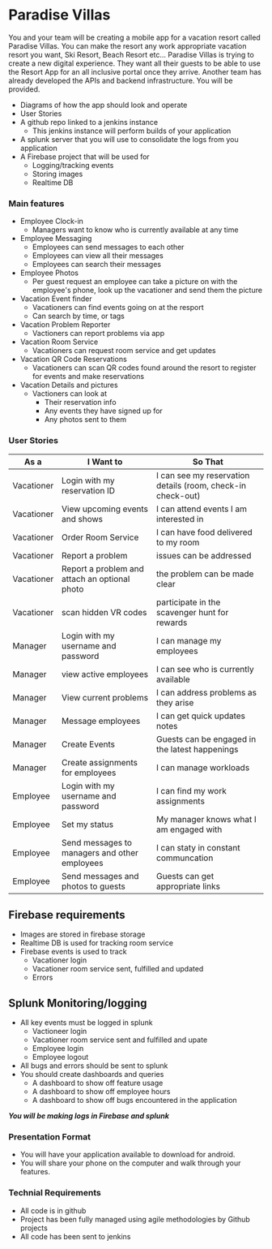 # Paradise Villas

You and your team will be creating a mobile app for a vacation resort called Paradise Villas. You can make the resort any work appropriate vacation resort you want, Ski Resort, Beach Resort etc... Paradise Villas is trying to create a new digital experience. They want all their guests to be able to use the Resort App for an all inclusive portal once they arrive. Another team has already developed the APIs and backend infrastructure. You will be provided.
- Diagrams of how the app should look and operate
- User Stories
- A github repo linked to a jenkins instance 
  - This jenkins instance will perform builds of your application
- A splunk server that you will use to consolidate the logs from you application
- A Firebase project that will be used for 
  - Logging/tracking events
  - Storing images
  - Realtime DB

### Main features
- Employee Clock-in
  - Managers want to know who is currently available at any time
- Employee Messaging
  - Employees can send messages to each other
  - Employees can view all their messages
  - Employees can search their messages
- Employee Photos
  - Per guest request an employee can take a picture on with the employee's phone, look up the vacationer and send them the picture
- Vacation Event finder
  - Vacationers can find events going on at the resport
  - Can search by time, or tags
- Vacation Problem Reporter
  - Vactioners can report problems via app
- Vacation Room Service
  - Vacationers can request room service and get updates
- Vacation QR Code Reservations
  - Vacationers can scan QR codes found around the resort to register for events and make reservations
- Vacation Details and pictures
  - Vactioners can look at
    - Their reservation info
    - Any events they have signed up for
    - Any photos sent to them

### User Stories
|As a | I Want to | So That|
|-----|-----------|--------|
| Vacationer | Login with my reservation ID | I can see my reservation details (room, check-in check-out) |
| Vacationer | View upcoming events and shows | I can attend events I am interested in |
| Vacationer | Order Room Service | I can have food delivered to my room |
| Vacationer | Report a problem | issues can be addressed |
| Vacationer | Report a problem and attach an optional photo | the problem can be made clear |
| Vacationer | scan hidden VR codes | participate in the scavenger hunt for rewards |
| Manager    | Login with my username and password | I can manage my employees |
| Manager    | view active employees | I can see who is currently available |
| Manager    | View current problems | I can address problems as they arise |
| Manager    | Message employees | I can get quick updates notes |
| Manager    | Create Events | Guests can be engaged in the latest happenings |
| Manager    | Create assignments for employees | I can manage workloads |
| Employee   | Login with my username and password | I can find my work assignments |
| Employee   | Set my status | My manager knows what I am engaged with |
| Employee   | Send messages to managers and other employees | I can staty in constant communcation |
| Employee   | Send messages and photos to guests | Guests can get appropriate links |

## Firebase requirements
- Images are stored in firebase storage
- Realtime DB is used for tracking room service
- Firebase events is used to track
  - Vacationer login
  - Vacationer room service sent, fulfilled and updated
  - Errors

## Splunk Monitoring/logging
- All key events must be logged in splunk
  - Vactioneer login
  - Vacationer room service sent and fulfilled and upate
  - Employee login
  - Employee logout
- All bugs and errors should be sent to splunk
- You should create dashboards and queries
  - A dashboard to show off feature usage
  - A dashboard to show off employee hours
  - A dashboard to show off bugs encountered in the application

***You will be making logs in Firebase and splunk***


### Presentation Format
- You will have your application available to download for android.
- You will share your phone on the computer and walk through your features. 

### Technial Requirements
- All code is in github
- Project has been fully managed using agile methodologies by Github projects
- All code has been sent to jenkins